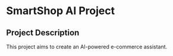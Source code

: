 # SmartShop AI Project

## Project Description

This project aims to create an AI-powered e-commerce assistant.
